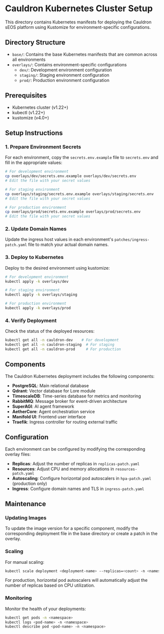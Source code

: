 # Cauldron Kubernetes Cluster Setup

This directory contains Kubernetes manifests for deploying the Cauldron sEOS platform using Kustomize for environment-specific configurations.

## Directory Structure

- `base/`: Contains the base Kubernetes manifests that are common across all environments
- `overlays/`: Contains environment-specific configurations
  - `dev/`: Development environment configuration
  - `staging/`: Staging environment configuration
  - `prod/`: Production environment configuration

## Prerequisites

- Kubernetes cluster (v1.22+)
- kubectl (v1.22+)
- kustomize (v4.0+)

## Setup Instructions

### 1. Prepare Environment Secrets

For each environment, copy the `secrets.env.example` file to `secrets.env` and fill in the appropriate values:

```bash
# For development environment
cp overlays/dev/secrets.env.example overlays/dev/secrets.env
# Edit the file with your secret values

# For staging environment
cp overlays/staging/secrets.env.example overlays/staging/secrets.env
# Edit the file with your secret values

# For production environment
cp overlays/prod/secrets.env.example overlays/prod/secrets.env
# Edit the file with your secret values
```

### 2. Update Domain Names

Update the ingress host values in each environment's `patches/ingress-patch.yaml` file to match your actual domain names.

### 3. Deploy to Kubernetes

Deploy to the desired environment using kustomize:

```bash
# For development environment
kubectl apply -k overlays/dev

# For staging environment
kubectl apply -k overlays/staging

# For production environment
kubectl apply -k overlays/prod
```

### 4. Verify Deployment

Check the status of the deployed resources:

```bash
kubectl get all -n cauldron-dev    # For development
kubectl get all -n cauldron-staging  # For staging
kubectl get all -n cauldron-prod     # For production
```

## Components

The Cauldron Kubernetes deployment includes the following components:

- **PostgreSQL**: Main relational database
- **Qdrant**: Vector database for Lore module
- **TimescaleDB**: Time-series database for metrics and monitoring
- **RabbitMQ**: Message broker for event-driven architecture
- **SuperAGI**: AI agent framework
- **AetherCore**: Agent orchestration service
- **Manifold UI**: Frontend user interface
- **Traefik**: Ingress controller for routing external traffic

## Configuration

Each environment can be configured by modifying the corresponding overlay files:

- **Replicas**: Adjust the number of replicas in `replicas-patch.yaml`
- **Resources**: Adjust CPU and memory allocations in `resources-patch.yaml`
- **Autoscaling**: Configure horizontal pod autoscalers in `hpa-patch.yaml` (production only)
- **Ingress**: Configure domain names and TLS in `ingress-patch.yaml`

## Maintenance

### Updating Images

To update the image version for a specific component, modify the corresponding deployment file in the base directory or create a patch in the overlay.

### Scaling

For manual scaling:

```bash
kubectl scale deployment <deployment-name> --replicas=<count> -n <namespace>
```

For production, horizontal pod autoscalers will automatically adjust the number of replicas based on CPU utilization.

### Monitoring

Monitor the health of your deployments:

```bash
kubectl get pods -n <namespace>
kubectl logs <pod-name> -n <namespace>
kubectl describe pod <pod-name> -n <namespace>
```
